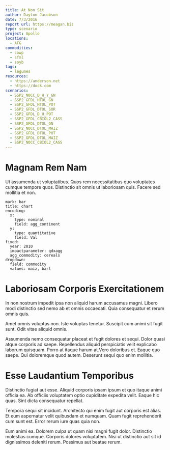 ```yaml
---
title: At Non Sit
author: Dayton Jacobson
date: 7/3/2016
report url: https://meagan.biz
type: scenario
project: Apollo
locations:
  - AFG
commodities:
  - cowp
  - sfml
  - soyb
tags:
  - legumes
resources:
  - https://anderson.net
  - https://dock.com
scenarios:
  - SSP2_NOCC_D_H_Y_GN
  - SSP2_GFDL_HTOL_GN
  - SSP2_GFDL_HTOL_POT
  - SSP2_GFDL_DTOL_SOR
  - SSP2_GFDL_D_H_POT
  - SSP2_GFDL_CBIOL2_CASS
  - SSP2_GFDL_DTOL_GN
  - SSP2_NOCC_DTOL_MAIZ
  - SSP2_GFDL_DTOL_POT
  - SSP2_GFDL_DTOL_MAIZ
  - SSP2_NOCC_CBIOL2_CASS
---
```

# Magnam Rem Nam
Ut assumenda ut voluptatibus. Quos rem necessitatibus quo voluptates cumque tempore quos. Distinctio sit omnis ut laboriosam quis. Facere sed mollitia et non.

```vis
mark: bar
title: chart
encoding:
  x:
    type: nominal
    field: agg_continent
  y:
    type: quantitative
    field: Val
fixed:
  year: 2010
  impactparameter: qdxagg
  agg_commodity: cereals
dropdown:
  field: commodity
  values: maiz, barl
```

# Laboriosam Corporis Exercitationem
In non nostrum impedit ipsa non aliquid harum accusamus magni. Libero modi distinctio sed nemo ab et omnis occaecati. Quia consequatur et rerum omnis quis.
 Amet omnis voluptas non. Iste voluptas tenetur. Suscipit cum animi sit fugit sunt. Odit vitae aliquid omnis.
 Assumenda nemo consequatur placeat et fugit dolores et sequi. Dolor quasi atque corporis ad saepe. Repellendus aliquid perspiciatis velit explicabo laborum quisquam. Porro at itaque harum at.Vero doloribus et. Eaque quo saepe. Qui doloremque quod autem. Deserunt sequi quo enim mollitia.

# Esse Laudantium Temporibus
Distinctio fugiat aut esse. Aliquid corporis ipsam ipsum et quo itaque animi officia ea. Ab officiis voluptatem optio cupiditate expedita velit. Eaque hic quas. Sint dicta consequatur repellat.
 Tempora sequi sit incidunt. Architecto qui enim fugit aut corporis est alias. Et eum aspernatur velit quibusdam et numquam. Quam fugit reprehenderit cum sunt est. Error rerum iure quas quia non.
 Eum animi ea. Dolorem culpa ut quam nisi magni fugit dolor. Distinctio molestias cumque. Corporis dolores voluptatem. Nisi ut distinctio aut sit id dignissimos deleniti rerum. Possimus aut beatae rerum.
